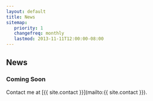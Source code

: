```yaml
---
layout: default
title: News
sitemap:
   priority: 1
   changefreq: monthly
   lastmod: 2013-11-11T12:00:00-08:00
---
```


News
----

<h3 class="subheader">Coming Soon</h3>

Contact me at [{{ site.contact }}](mailto:{{ site.contact }}).
